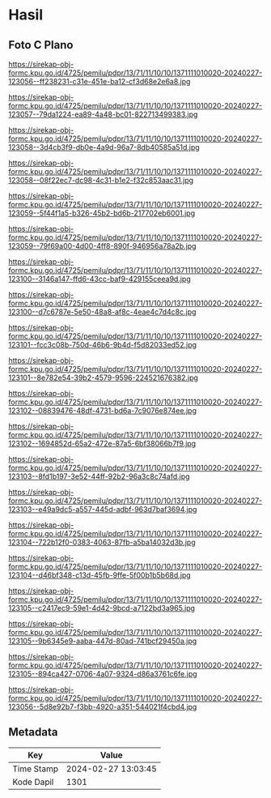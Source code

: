 # Hasil

## Foto C Plano

https://sirekap-obj-formc.kpu.go.id/4725/pemilu/pdpr/13/71/11/10/10/1371111010020-20240227-123056--ff238231-c31e-451e-ba12-cf3d68e2e6a8.jpg

https://sirekap-obj-formc.kpu.go.id/4725/pemilu/pdpr/13/71/11/10/10/1371111010020-20240227-123057--79da1224-ea89-4a48-bc01-822713499383.jpg

https://sirekap-obj-formc.kpu.go.id/4725/pemilu/pdpr/13/71/11/10/10/1371111010020-20240227-123058--3d4cb3f9-db0e-4a9d-96a7-8db40585a51d.jpg

https://sirekap-obj-formc.kpu.go.id/4725/pemilu/pdpr/13/71/11/10/10/1371111010020-20240227-123058--08f22ec7-dc98-4c31-b1e2-f32c853aac31.jpg

https://sirekap-obj-formc.kpu.go.id/4725/pemilu/pdpr/13/71/11/10/10/1371111010020-20240227-123059--5f44f1a5-b326-45b2-bd6b-217702eb6001.jpg

https://sirekap-obj-formc.kpu.go.id/4725/pemilu/pdpr/13/71/11/10/10/1371111010020-20240227-123059--79f69a00-4d00-4ff8-890f-946956a78a2b.jpg

https://sirekap-obj-formc.kpu.go.id/4725/pemilu/pdpr/13/71/11/10/10/1371111010020-20240227-123100--3146a147-ffd6-43cc-baf9-429155ceea9d.jpg

https://sirekap-obj-formc.kpu.go.id/4725/pemilu/pdpr/13/71/11/10/10/1371111010020-20240227-123100--d7c6787e-5e50-48a8-af8c-4eae4c7d4c8c.jpg

https://sirekap-obj-formc.kpu.go.id/4725/pemilu/pdpr/13/71/11/10/10/1371111010020-20240227-123101--fcc3c08b-750d-46b6-9b4d-f5d82033ed52.jpg

https://sirekap-obj-formc.kpu.go.id/4725/pemilu/pdpr/13/71/11/10/10/1371111010020-20240227-123101--8e782e54-39b2-4579-9596-224521676382.jpg

https://sirekap-obj-formc.kpu.go.id/4725/pemilu/pdpr/13/71/11/10/10/1371111010020-20240227-123102--08839476-48df-4731-bd6a-7c9076e874ee.jpg

https://sirekap-obj-formc.kpu.go.id/4725/pemilu/pdpr/13/71/11/10/10/1371111010020-20240227-123102--1694852d-65a2-472e-87a5-6bf38066b7f9.jpg

https://sirekap-obj-formc.kpu.go.id/4725/pemilu/pdpr/13/71/11/10/10/1371111010020-20240227-123103--8fd1b197-3e52-44ff-92b2-96a3c8c74afd.jpg

https://sirekap-obj-formc.kpu.go.id/4725/pemilu/pdpr/13/71/11/10/10/1371111010020-20240227-123103--e49a9dc5-a557-445d-adbf-963d7baf3694.jpg

https://sirekap-obj-formc.kpu.go.id/4725/pemilu/pdpr/13/71/11/10/10/1371111010020-20240227-123104--722b12f0-0383-4063-87fb-a5ba14032d3b.jpg

https://sirekap-obj-formc.kpu.go.id/4725/pemilu/pdpr/13/71/11/10/10/1371111010020-20240227-123104--d46bf348-c13d-45fb-9ffe-5f00b1b5b68d.jpg

https://sirekap-obj-formc.kpu.go.id/4725/pemilu/pdpr/13/71/11/10/10/1371111010020-20240227-123105--c2417ec9-59e1-4d42-9bcd-a7122bd3a965.jpg

https://sirekap-obj-formc.kpu.go.id/4725/pemilu/pdpr/13/71/11/10/10/1371111010020-20240227-123105--9b6345e9-aaba-447d-80ad-741bcf29450a.jpg

https://sirekap-obj-formc.kpu.go.id/4725/pemilu/pdpr/13/71/11/10/10/1371111010020-20240227-123105--894ca427-0706-4a07-9324-d86a3761c6fe.jpg

https://sirekap-obj-formc.kpu.go.id/4725/pemilu/pdpr/13/71/11/10/10/1371111010020-20240227-123056--5d8e92b7-f3bb-4920-a351-544021f4cbd4.jpg


## Metadata

| Key        | Value               |
| ---------- | ------------------- |
| Time Stamp | 2024-02-27 13:03:45 |
| Kode Dapil | 1301                |



